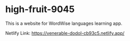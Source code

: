 # high-fruit-9045

This is a website for WordWise languages learning app.

Netlify Link: https://venerable-dodol-cb93c5.netlify.app/
